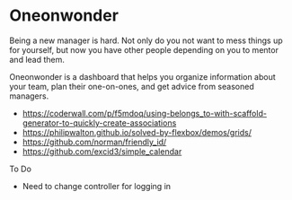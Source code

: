 # Oneonwonder

Being a new manager is hard. Not only do you not want to mess things up for yourself, but now you have other people depending on you to mentor and lead them.

Oneonwonder is a dashboard that helps you organize information about your team, plan their one-on-ones, and get advice from seasoned managers.

- https://coderwall.com/p/f5mdoq/using-belongs_to-with-scaffold-generator-to-quickly-create-associations
- https://philipwalton.github.io/solved-by-flexbox/demos/grids/
- https://github.com/norman/friendly_id/
- https://github.com/excid3/simple_calendar

To Do
- Need to change controller for logging in
